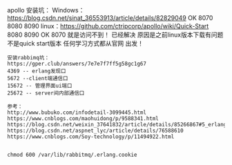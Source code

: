 apollo 安装坑：
    Windows：https://blog.csdn.net/sinat_36553913/article/details/82829049 OK 8070 8080  8090
    linux：https://github.com/ctripcorp/apollo/wiki/Quick-Start 8080 8090 OK 8070 就是访问不到！
    已经解决 原因是之前linux版本下载有问题 不是quick start版本
    任何学习方式都从官网 出发！
    
    安装rabbimq坑：
    https://gper.club/answers/7e7e7f7ff5g58gc1g67
    4369 -- erlang发现口
    5672 --client端通信口
    15672 -- 管理界面ui端口
    25672 -- server间内部通信口
    
    参考：
    http://www.bubuko.com/infodetail-3099445.html
    https://www.cnblogs.com/maohuidong/p/9588341.html
    https://blog.csdn.net/weixin_37641832/article/details/85266867#5_erlang_26
    https://blog.csdn.net/aspnet_lyc/article/details/76588610
    https://www.cnblogs.com/Soy-technology/p/11494922.html
    
    
    chmod 600 /var/lib/rabbitmq/.erlang.cookie
    
    